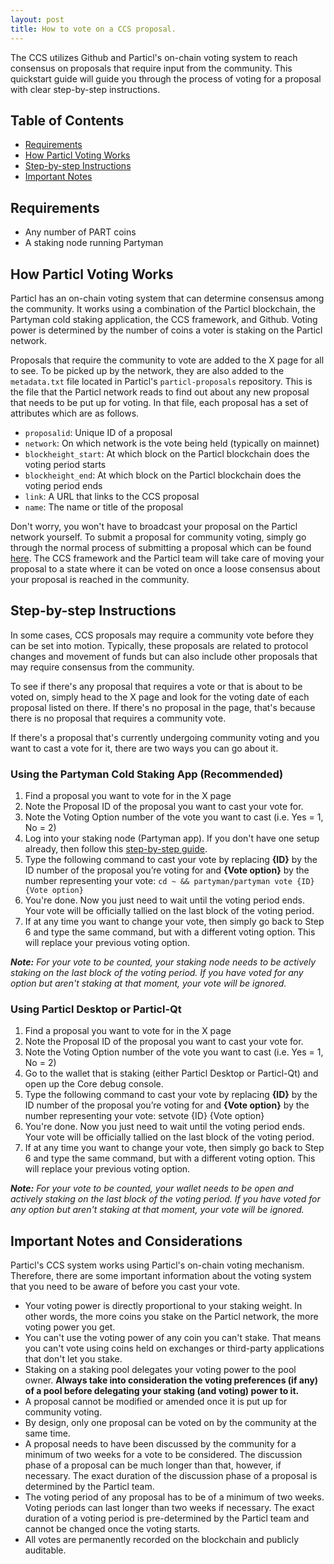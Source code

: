 ```yaml
---
layout: post
title: How to vote on a CCS proposal.
---
```


The CCS utilizes Github and Particl's on-chain voting system to reach consensus on proposals that require input from the community. This quickstart guide will guide you through the process of voting for a proposal with clear step-by-step instructions.

## Table of Contents
- [Requirements](#requirements)
- [How Particl Voting Works](#how-particl-voting-works)
- [Step-by-step Instructions](#step-by-step-instructions)
- [Important Notes](#important-notes-and-considerations)

## Requirements

- Any number of PART coins
- A staking node running Partyman

## How Particl Voting Works

Particl has an on-chain voting system that can determine consensus among the community. It works using a combination of the Particl blockchain, the Partyman cold staking application, the CCS framework, and Github. Voting power is determined by the number of coins a voter is staking on the Particl network.

Proposals that require the community to vote are added to the X page for all to see. To be picked up by the network, they are also added to the `metadata.txt` file located in Particl's `particl-proposals` repository. This is the file that the Particl network reads to find out about any new proposal that needs to be put up for voting. In that file, each proposal has a set of attributes which are as follows.

- `proposalid`: Unique ID of a proposal
- `network`: On which network is the vote being held (typically on mainnet)
- `blockheight_start`: At which block on the Particl blockchain does the voting period starts
- `blockheight_end`: At which block on the Particl blockchain does the voting period ends
- `link`: A URL that links to the CCS proposal
- `name`: The name or title of the proposal

Don't worry, you won't have to broadcast your proposal on the Particl network yourself. To submit a proposal for community voting, simply go through the normal process of submitting a proposal which can be found [here](#how-to-ccs). The CCS framework and the Particl team will take care of moving your proposal to a state where it can be voted on once a loose consensus about your proposal is reached in the community.

## Step-by-step Instructions

In some cases, CCS proposals may require a community vote before they can be set into motion. Typically, these proposals are related to protocol changes and movement of funds but can also include other proposals that may require consensus from the community.

To see if there's any proposal that requires a vote or that is about to be voted on, simply head to the X page and look for the voting date of each proposal listed on there. If there's no proposal in the page, that's because there is no proposal that requires a community vote.

If there's a proposal that's currently undergoing community voting and you want to cast a vote for it, there are two ways you can go about it.

### Using the Partyman Cold Staking App (Recommended)

1. Find a proposal you want to vote for in the X page 
2. Note the Proposal ID of the proposal you want to cast your vote for.
3. Note the Voting Option number of the vote you want to cast (i.e. Yes = 1, No = 2)
4. Log into your staking node (Partyman app). If you don't have one setup already, then follow this [step-by-step guide](https://github.com/dasource/partyman/blob/master/README.md).
5. Type the following command to cast your vote by replacing **{ID}** by the ID number of the proposal you’re voting for and **{Vote option}** by the number representing your vote:
`cd ~ && partyman/partyman vote {ID} {Vote option}`
6. You're done. Now you just need to wait until the voting period ends. Your vote will be officially tallied on the last block of the voting period.
7. If at any time you want to change your vote, then simply go back to Step 6 and type the same command, but with a different voting option. This will replace your previous voting option.

_**Note:** For your vote to be counted, your staking node needs to be actively staking on the last block of the voting period. If you have voted for any option but aren't staking at that moment, your vote will be ignored._

### Using Particl Desktop or Particl-Qt

1. Find a proposal you want to vote for in the X page 
2. Note the Proposal ID of the proposal you want to cast your vote for.
3. Note the Voting Option number of the vote you want to cast (i.e. Yes = 1, No = 2)
4. Go to the wallet that is staking (either Particl Desktop or Particl-Qt) and open up the Core debug console.
5. Type the following command to cast your vote by replacing **{ID}** by the ID number of the proposal you’re voting for and **{Vote option}** by the number representing your vote:
setvote {ID} {Vote option}
6. You're done. Now you just need to wait until the voting period ends. Your vote will be officially tallied on the last block of the voting period.
7. If at any time you want to change your vote, then simply go back to Step 6 and type the same command, but with a different voting option. This will replace your previous voting option.

_**Note:** For your vote to be counted, your wallet needs to be open and actively staking on the last block of the voting period. If you have voted for any option but aren't staking at that moment, your vote will be ignored._

## Important Notes and Considerations

Particl's CCS system works using Particl's on-chain voting mechanism. Therefore, there are some important information about the voting system that you need to be aware of before you cast your vote.

- Your voting power is directly proportional to your staking weight. In other words, the more coins you stake on the Particl network, the more voting power you get.
- You can't use the voting power of any coin you can't stake. That means you can't vote using coins held on exchanges or third-party applications that don't let you stake.
- Staking on a staking pool delegates your voting power to the pool owner. **Always take into consideration the voting preferences (if any) of a pool before delegating your staking (and voting) power to it.**
- A proposal cannot be modified or amended once it is put up for community voting. 
- By design, only one proposal can be voted on by the community at the same time.
- A proposal needs to have been discussed by the community for a minimum of two weeks for a vote to be considered. The discussion phase of a proposal can be much longer than that, however, if necessary. The exact duration of the discussion phase of a proposal is determined by the Particl team.
- The voting period of any proposal has to be of a minimum of two weeks. Voting periods can last longer than two weeks if necessary. The exact duration of a voting period is pre-determined by the Particl team and cannot be changed once the voting starts.
- All votes are permanently recorded on the blockchain and publicly auditable.